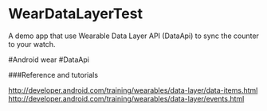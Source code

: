 WearDataLayerTest
===

A demo app that use Wearable Data Layer API (DataApi) to sync the counter to your watch.

\#Android wear  \#DataApi


###Reference and tutorials

http://developer.android.com/training/wearables/data-layer/data-items.html
http://developer.android.com/training/wearables/data-layer/events.html